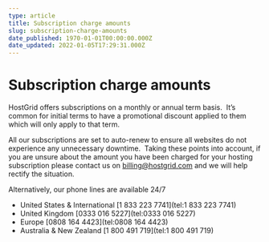 ```yaml
---
type: article
title: Subscription charge amounts
slug: subscription-charge-amounts
date_published: 1970-01-01T00:00:00.000Z
date_updated: 2022-01-05T17:29:31.000Z
---
```


# Subscription charge amounts

HostGrid offers subscriptions on a monthly or annual term basis.  It’s common for initial terms to have a promotional discount applied to them which will only apply to that term.

All our subscriptions are set to auto-renew to ensure all websites do not experience any unnecessary downtime.  Taking these points into account, if you are unsure about the amount you have been charged for your hosting subscription please contact us on [billing@hostgrid.com](mailto:billing@hostgrid.com?subject=%7B%7Bbrand.displayName%7D%7D%20Subscription%20Charges) and we will help rectify the situation.

Alternatively, our phone lines are available 24/7

- United States & International [1 833 223 7741](tel:1 833 223 7741)
- United Kingdom [0333 016 5227](tel:0333 016 5227)
- Europe [0808 164 4423](tel:0808 164 4423)
- Australia & New Zealand [1 800 491 719](tel:1 800 491 719)